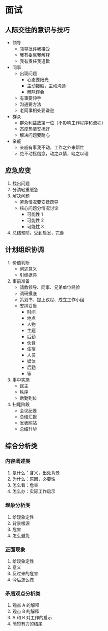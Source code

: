 # 面试

## 人际交往的意识与技巧

- 领导
  - 领导批评我接受
  - 我有委屈我解释
  - 我有责任我道歉
- 同事
  - 出现问题
    - 心态要阳光
    - 主动接触，主动沟通
    - 解除误会
  - 有事要伸手
  - 沟通要方法
  - 老同事相处要谦逊
- 群众
  - 群众利益放第一位（不影响工作程序和流程）
  - 态度热情安抚好
  - 解决问题要耐心
- 亲戚
  - 亲戚有事我不动，工作之外来帮忙
  - 绝不动摇信念，动之以情，晓之以理

## 应急应变

1. 找出问题
2. 分清轻重缓急
3. 解决问题
   - 紧急情况要安抚疏导
   - 核心问题分情况讨论
     - 可能性 1
     - 可能性 2
     - 可能性 3
4. 总结预防，受到启发，完善

## 计划组织协调

1. 价值判断
   - 阐述意义
   - 引经据典
2. 事前准备
   - 请教领导、同事、兄弟单位经验
   - 调研摸底
   - 策划书、提上议程、成立工作小组
   - 安排妥当
     - 时间
     - 地点
     - 人物
     - 主题
     - 后勤
     - 伙食
     - 住宿
     - 人员
     - 媒体
     - 后勤
     - 等
3. 事中实施
   - 民主
   - 秩序
   - 后勤到位
4. 扫尾阶段
   - 会议纪要
   - 总结汇报
   - 发表网站
   - 总结升华

## 综合分析类

### 内容阐述类

1. 是什么：含义，出处背景
2. 为什么：原因，必要性
3. 怎么看：危害
4. 怎么办：实际工作启示

### 现象分析类

1. 给现象定性
2. 背景根源
3. 危害
4. 怎么避免

### 正面现象

1. 给现象定性
2. 意义
3. 反过来的危害
4. 今后怎么做

### 矛盾观点分析类

1. 观点 A 的解释
2. 观点 B 的解释
3. A 和 B 对工作的启示
4. 简短有力的结尾